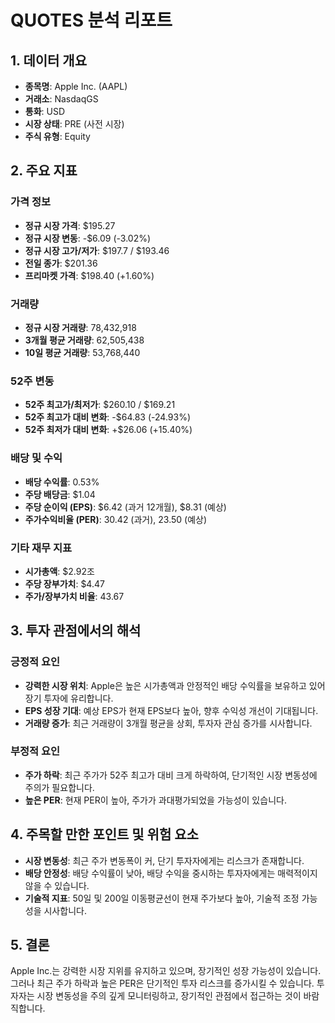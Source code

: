 # QUOTES 분석 리포트

## 1. 데이터 개요

- **종목명**: Apple Inc. (AAPL)
- **거래소**: NasdaqGS
- **통화**: USD
- **시장 상태**: PRE (사전 시장)
- **주식 유형**: Equity

## 2. 주요 지표

### 가격 정보
- **정규 시장 가격**: $195.27
- **정규 시장 변동**: -$6.09 (-3.02%)
- **정규 시장 고가/저가**: $197.7 / $193.46
- **전일 종가**: $201.36
- **프리마켓 가격**: $198.40 (+1.60%)

### 거래량
- **정규 시장 거래량**: 78,432,918
- **3개월 평균 거래량**: 62,505,438
- **10일 평균 거래량**: 53,768,440

### 52주 변동
- **52주 최고가/최저가**: $260.10 / $169.21
- **52주 최고가 대비 변화**: -$64.83 (-24.93%)
- **52주 최저가 대비 변화**: +$26.06 (+15.40%)

### 배당 및 수익
- **배당 수익률**: 0.53%
- **주당 배당금**: $1.04
- **주당 순이익 (EPS)**: $6.42 (과거 12개월), $8.31 (예상)
- **주가수익비율 (PER)**: 30.42 (과거), 23.50 (예상)

### 기타 재무 지표
- **시가총액**: $2.92조
- **주당 장부가치**: $4.47
- **주가/장부가치 비율**: 43.67

## 3. 투자 관점에서의 해석

### 긍정적 요인
- **강력한 시장 위치**: Apple은 높은 시가총액과 안정적인 배당 수익률을 보유하고 있어 장기 투자에 유리합니다.
- **EPS 성장 기대**: 예상 EPS가 현재 EPS보다 높아, 향후 수익성 개선이 기대됩니다.
- **거래량 증가**: 최근 거래량이 3개월 평균을 상회, 투자자 관심 증가를 시사합니다.

### 부정적 요인
- **주가 하락**: 최근 주가가 52주 최고가 대비 크게 하락하여, 단기적인 시장 변동성에 주의가 필요합니다.
- **높은 PER**: 현재 PER이 높아, 주가가 과대평가되었을 가능성이 있습니다.

## 4. 주목할 만한 포인트 및 위험 요소

- **시장 변동성**: 최근 주가 변동폭이 커, 단기 투자자에게는 리스크가 존재합니다.
- **배당 안정성**: 배당 수익률이 낮아, 배당 수익을 중시하는 투자자에게는 매력적이지 않을 수 있습니다.
- **기술적 지표**: 50일 및 200일 이동평균선이 현재 주가보다 높아, 기술적 조정 가능성을 시사합니다.

## 5. 결론

Apple Inc.는 강력한 시장 지위를 유지하고 있으며, 장기적인 성장 가능성이 있습니다. 그러나 최근 주가 하락과 높은 PER은 단기적인 투자 리스크를 증가시킬 수 있습니다. 투자자는 시장 변동성을 주의 깊게 모니터링하고, 장기적인 관점에서 접근하는 것이 바람직합니다.